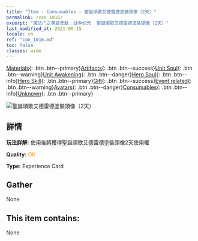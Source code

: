 ```yaml
---
title: "Item - Consumables - 聖誕頌歌艾德雷德塗裝頭像（2天）"
permalink: /con_1016/
excerpt: "魔法门之英雄无敌：战争纪元  聖誕頌歌艾德雷德塗裝頭像（2天）"
last_modified_at: 2021-06-15
locale: cn
ref: "con_1016.md"
toc: false
classes: wide
---
```

 [Materials](/ItemsCN/){: .btn .btn--primary}[Artifacts](/ItemsCN/Artifacts/){: .btn .btn--success}[Unit Soul](/ItemsCN/UnitSoul/){: .btn .btn--warning}[Unit Awakening](/ItemsCN/UnitAwakening/){: .btn .btn--danger}[Hero Soul](/ItemsCN/HeroSoul/){: .btn .btn--info}[Hero Skill](/ItemsCN/HeroSkill/){: .btn .btn--primary}[Gift](/ItemsCN/Gift/){: .btn .btn--success}[Event related](/ItemsCN/Events/){: .btn .btn--warning}[Avatars](/ItemsCN/Avatars/){: .btn .btn--danger}[Consumables](/ItemsCN/Consumables/){: .btn .btn--info}[Unknown](/ItemsCN/Unknown/){: .btn .btn--primary}

 ![聖誕頌歌艾德雷德塗裝頭像（2天）](/images/h/h_Adelaide5.jpg)

## 詳情
 **玩法詳解:** 使用後將獲得聖誕頌歌艾德雷德塗裝頭像2天使用權

 **Quality:** <span style="color: #FF8C00">OK</span>

 **Type:** Experience Card

## Gather

  None

## This item contains:

  None

